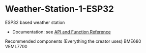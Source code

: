 # Weather-Station-1-ESP32

ESP32 based weather station

- Documentation: see [API and Function Reference](docs/API.md)

Recommended components (Everything the creator uses)
BME680
VEML7700